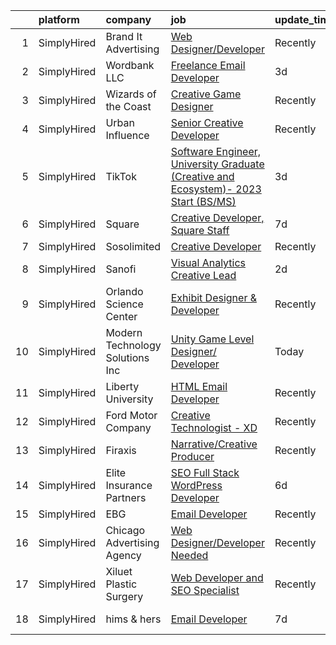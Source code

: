 

|    | platform    | company                         | job                                                                                                                                                                                                | update_time   | location                      |
|---:|:------------|:--------------------------------|:---------------------------------------------------------------------------------------------------------------------------------------------------------------------------------------------------|:--------------|:------------------------------|
|  1 | SimplyHired | Brand It Advertising            | [Web Designer/Developer](https://www.simplyhired.com/job/MBC5jNZlctiGop_JMwl65IaNfMsmHz40W3RSndqHJQ_otaO2oSgyHg?q=creative+developer)                                                              | Recently      | Spokane, WA                   |
|  2 | SimplyHired | Wordbank LLC                    | [Freelance Email Developer](https://www.simplyhired.com/job/sx2d2cgWl_ZQTzz1OX1Od5QdPeJ8LNxqDrYUuOjNYPUXHdM4ZISimQ?q=creative+developer)                                                           | 3d            | Remote                        |
|  3 | SimplyHired | Wizards of the Coast            | [Creative Game Designer](https://www.simplyhired.com/job/3U5NPAcld9zZ3VOc-NItCD-NzNvgqaZqPjmcmGZRZsaeN5WygOP2eA?q=creative+developer)                                                              | Recently      | Renton, WA                    |
|  4 | SimplyHired | Urban Influence                 | [Senior Creative Developer](https://www.simplyhired.com/job/lpE_bL-yjqpHSloyTj3b2W_ymBr2Qt4fxKsCaBDIyNYur2UKulPh3g?q=creative+developer)                                                           | Recently      | Remote                        |
|  5 | SimplyHired | TikTok                          | [Software Engineer, University Graduate (Creative and Ecosystem)- 2023 Start (BS/MS)](https://www.simplyhired.com/job/qxmaX3xA2VCqov620hyKL8gE3QKJ4Z4HjOyOCGdmQyzt6ad91dMVRA?q=creative+developer) | 3d            | Mountain View, CA +1 location |
|  6 | SimplyHired | Square                          | [Creative Developer, Square Staff](https://www.simplyhired.com/job/qHP7teguCgbSiSmLVDNrbaHAUGx9lW6H37pse-nfgad5VUzQqfiKJw?q=creative+developer)                                                    | 7d            | Portland, OR                  |
|  7 | SimplyHired | Sosolimited                     | [Creative Developer](https://www.simplyhired.com/job/r_IVsHu12V2c1HNkoD0GlDEJgO_0P4cZ0WZaaY-8Ge39ggLqQakXqQ?q=creative+developer)                                                                  | Recently      | Boston, MA                    |
|  8 | SimplyHired | Sanofi                          | [Visual Analytics Creative Lead](https://www.simplyhired.com/job/V1z-2f3qzv_jQT1r-fcvUH-EoIRYRuaaKf1xxm-S5n5HK2rvWPY8jw?q=creative+developer)                                                      | 2d            | Cambridge, MA                 |
|  9 | SimplyHired | Orlando Science Center          | [Exhibit Designer & Developer](https://www.simplyhired.com/job/JpuP0DVPATVwH0-XnxFsc8nJ-z6kfBqXsh9luvt7lVv6oPB3kNfQcg?q=creative+developer)                                                        | Recently      | Orlando, FL                   |
| 10 | SimplyHired | Modern Technology Solutions Inc | [Unity Game Level Designer/ Developer](https://www.simplyhired.com/job/84Pc7qCyput6ILZE8u8P0nBdGUIF3ZLWZNEUhbmQNWPVgkHPI1aQxA?q=creative+developer)                                                | Today         | Huntsville, AL                |
| 11 | SimplyHired | Liberty University              | [HTML Email Developer](https://www.simplyhired.com/job/n7ZBIoizNvg1vnbsiAIDufegw0i4ApkD0M26QH770WAN4RoUlue8Ew?q=creative+developer)                                                                | Recently      | Remote                        |
| 12 | SimplyHired | Ford Motor Company              | [Creative Technologist - XD](https://www.simplyhired.com/job/PcUh0oqEiLp2IXv9RvVJvz4SPCMUfyX978lETzyLC5lETc35Ik6p9Q?q=creative+developer)                                                          | Recently      | Michigan                      |
| 13 | SimplyHired | Firaxis                         | [Narrative/Creative Producer](https://www.simplyhired.com/job/YZHsKd0iaVIiMkktLCt5yWjaMqDbEVIhkUk2KHSUENYUKaegeoAHbA?q=creative+developer)                                                         | Recently      | Maryland City, MD             |
| 14 | SimplyHired | Elite Insurance Partners        | [SEO Full Stack WordPress Developer](https://www.simplyhired.com/job/wyiGrwS0FMo6Cc1n2MfcPlO5MWiVt-0Bzi_IaDU7S-jYRhOLABvoHg?q=creative+developer)                                                  | 6d            | Remote                        |
| 15 | SimplyHired | EBG                             | [Email Developer](https://www.simplyhired.com/job/-cs-yCRiZEIWGVWQSJEJFfGl5t6eOe1AoZ-PTBaJsYcOlpy6YtqJkA?q=creative+developer)                                                                     | Recently      | Miami, FL                     |
| 16 | SimplyHired | Chicago Advertising Agency      | [Web Designer/Developer Needed](https://www.simplyhired.com/job/3WomrldDVp_gZau2C1LngZoA36zG91ldOR1uxfIywCG-c5eoqglKUw?q=creative+developer)                                                       | Recently      | Remote                        |
| 17 | SimplyHired | Xiluet Plastic Surgery          | [Web Developer and SEO Specialist](https://www.simplyhired.com/job/jx4cBHL69kqrwIC7sF2kDKcJuQz8UQ4g_g91y5Bhb3441EdVxTeIEQ?q=creative+developer)                                                    | Recently      | Miami, FL                     |
| 18 | SimplyHired | hims & hers                     | [Email Developer](https://www.simplyhired.com/job/HXc2QS1d3i2yQpz1sgh_KAnYOvYVKKdK38JSvwCGG9AE8gqPaIftOA?q=creative+developer)                                                                     | 7d            | New York, NY                  |